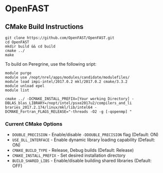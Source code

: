 # OpenFAST

## CMake Build Instructions

```
git clone https://github.com/OpenFAST/OpenFAST.git
cd OpenFAST
mkdir build && cd build
cmake ../ 
make 
```

To build on Peregrine, use the following sript:
```
module purge
module use /nopt/nrel/apps/modules/candidate/modulefiles/
module load impi-intel/2017.0.2 mkl/2017.0.2 cmake/3.3.2
module unload epel
module list

cmake ../ -DCMAKE_INSTALL_PREFIX=[Your working Directory] -DBLAS_blas_LIBRARY=/nopt/intel/psxe2017u2/compilers_and_li
braries_2017.2.174/linux/mkl/lib/intel64 -DCMAKE_Fortran_FLAGS_RELEASE="-threads -O2 -g [-qopenmp] " 
```

### Current CMake Options 

* `DOUBLE_PRECISION` - Enable/disable `-DDOUBLE_PRECISION` flag (Default: ON)
* `USE_DLL_INTERFACE` - Enable dynamic library loading capability (Default: ON)
* `CMAKE_BUILD_TYPE` - Release, Debug builds (Default: Release)
* `CMAKE_INSTALL_PREFIX` - Set desired installation directory
* `BUILD_SHARED_LIBS` - Enable/disable building shared libraries (Default: OFF)

